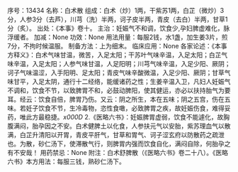 序号：13434
名称：白术散
组成：白术（炒）1两，干紫苏1两，白芷（微炒）3分，人参3分（去芦），川芎（洗）半两，诃子皮半两，青皮（去白）半两，甘草1分（炙）。
出处：《本事》卷十。
主治：妊娠气不和调，饮食少,孕妇脾虚难化，脉浮缓者。
加减：None
功效：None
用法用量：每服2钱，水1盏，加生姜3片，煎7分，不拘时候温服。
制备方法：上为细末。
临床应用：None
各家论述：《本事方释义》：白术气味甘温，微苦，入足太阳；干苏叶气味辛温，入足太阳；白芷气味辛温，入足太阳；人参气味甘温，人足阳明；川芎气味辛温，入足少阳、厥阴；诃子气味温涩，入手阳明、足太阳；青皮气味辛酸微温，入足少阳、厥阴；甘草气味甘平，入足太阴，通行十二经络，能缓诸药之性；生姜辛温入卫，凡妇人妊娠气不调和，饮食不节，以致脾胃不和，必鼓动脾阳，使其健运，亦必以扶持胎气为要耳。经云：饮食自倍，脾胃乃伤。又云：阴之所生，本在五味；阴之五宫，伤在五味。若妊子饮食不节，生冷毒物，恣性食噉，必致脾胃之疾，故妊娠伤食，难得妥药，唯此方最稳捷。_x000D_
2.《医略六书》：妊娠脾胃虚弱，饮食不能遽化，故胸腹满闷，胎孕因之不安。白术健脾土以化食，人参扶元气以安胎，紫苏理血气以散满，白芷升清阳以开胃，青皮平肝气，甘草和胃气、诃子涩玄府以防散药之疏泄也。为散，砂仁汤下，使滞散气行，则脾胃内强而饮食自化，满闷自除，何胎孕之有不安哉！
用药禁忌：None
附注：白术舒脾散（《医略六书》卷二十八）。《医略六书》本方用法：每服三钱，熟砂仁汤下。
